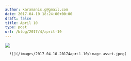 ```yaml
---
author: karamanis.g@gmail.com
date: 2017-04-10 18:24:00+00:00
draft: false
title: April 10
type: post
url: /blog/2017/4/april-10
---
```


![](/images/2017-04-10-20174april-10/image-asset.jpeg)

  


  
      ![](/images/2017-04-10-20174april-10/image-asset.jpeg)

